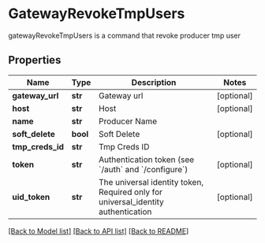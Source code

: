 # GatewayRevokeTmpUsers

gatewayRevokeTmpUsers is a command that revoke producer tmp user
## Properties
Name | Type | Description | Notes
------------ | ------------- | ------------- | -------------
**gateway_url** | **str** | Gateway url | [optional] 
**host** | **str** | Host | [optional] 
**name** | **str** | Producer Name | 
**soft_delete** | **bool** | Soft Delete | [optional] 
**tmp_creds_id** | **str** | Tmp Creds ID | 
**token** | **str** | Authentication token (see &#x60;/auth&#x60; and &#x60;/configure&#x60;) | [optional] 
**uid_token** | **str** | The universal identity token, Required only for universal_identity authentication | [optional] 

[[Back to Model list]](../README.md#documentation-for-models) [[Back to API list]](../README.md#documentation-for-api-endpoints) [[Back to README]](../README.md)


